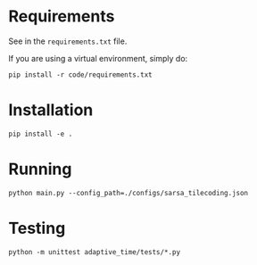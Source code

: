 # Requirements

See in the `requirements.txt` file.

If you are using a virtual environment, simply do:

```
pip install -r code/requirements.txt
```

# Installation
```
pip install -e .
```

# Running
```
python main.py --config_path=./configs/sarsa_tilecoding.json
```

# Testing
```
python -m unittest adaptive_time/tests/*.py
```